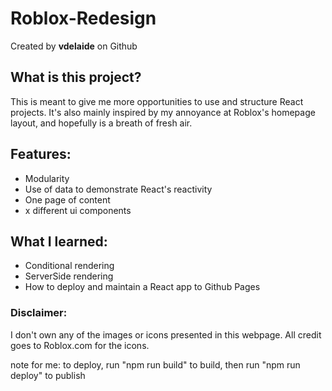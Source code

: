 
# Roblox-Redesign

Created by **vdelaide** on Github

## What is this project?

This is meant to give me more opportunities to use and structure React projects.
It's also mainly inspired by my annoyance at Roblox's homepage layout, and hopefully
is a breath of fresh air.

## Features: 

- Modularity
- Use of data to demonstrate React's reactivity
- One page of content
- x different ui components

## What I learned:
- Conditional rendering
- ServerSide rendering
- How to deploy and maintain a React app to Github Pages

### Disclaimer:

I don't own any of the images or icons presented in this
webpage. All credit goes to Roblox.com for the icons.

note for me:
to deploy, run "npm run build" to build, then run "npm run deploy" to publish